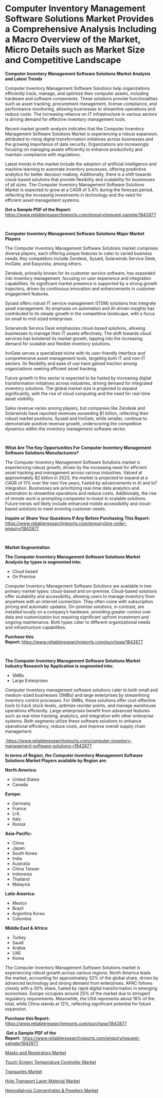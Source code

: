 <p><h1>Computer Inventory Management Software Solutions Market Provides a Comprehensive Analysis Including a Macro Overview of the Market, Micro Details such as Market Size and Competitive Landscape</h1></p><p><strong>Computer Inventory Management Software Solutions Market Analysis and Latest Trends</strong></p>
<p><p>Computer Inventory Management Software Solutions help organizations efficiently track, manage, and optimize their computer assets, including hardware and software components. These solutions provide functionalities such as asset tracking, procurement management, license compliance, and performance monitoring, allowing businesses to streamline operations and reduce costs. The increasing reliance on IT infrastructure in various sectors is driving demand for effective inventory management tools.</p><p>Recent market growth analysis indicates that the Computer Inventory Management Software Solutions Market is experiencing a robust expansion, attributed to rising digital transformation initiatives across businesses and the growing importance of data security. Organizations are increasingly focusing on managing assets efficiently to enhance productivity and maintain compliance with regulations. </p><p>Latest trends in the market include the adoption of artificial intelligence and machine learning to automate inventory processes, offering predictive analytics for better decision-making. Additionally, there is a shift towards cloud-based solutions that provide flexibility and scalability for businesses of all sizes. The Computer Inventory Management Software Solutions Market is expected to grow at a CAGR of 5.4% during the forecast period, reflecting the increasing investments in technology and the need for efficient asset management systems.</p></p>
<p><strong>Get a Sample PDF of the Report:&nbsp;</strong> <a href="https://www.reliableresearchreports.com/enquiry/request-sample/1842877?utm_campaign=11&utm_medium=2&utm_source=Github&utm_content=ia&utm_term=19102024&utm_id=computer-inventory-management-software-solutions">https://www.reliableresearchreports.com/enquiry/request-sample/1842877</a></p>
<p>&nbsp;</p>
<p><strong>Computer Inventory Management Software Solutions Major Market Players</strong></p>
<p><p>The Computer Inventory Management Software Solutions market comprises diverse players, each offering unique features to cater to varied business needs. Key competitors include Zendesk, Sysaid, Solarwinds Service Desk, InvGate, and Easyvista, among others.</p><p>Zendesk, primarily known for its customer service software, has expanded into inventory management, focusing on user experience and integration capabilities. Its significant market presence is supported by a strong growth trajectory, driven by continuous innovation and enhancements in customer engagement features.</p><p>Sysaid offers robust IT service management (ITSM) solutions that integrate asset management. Its emphasis on automation and AI-driven insights has contributed to its steady growth in the competitive landscape, with a focus on small to mid-sized enterprises.</p><p>Solarwinds Service Desk emphasizes cloud-based solutions, allowing businesses to manage their IT assets effectively. The shift towards cloud services has bolstered its market growth, tapping into the increasing demand for scalable and flexible inventory solutions.</p><p>InvGate serves a specialized niche with its user-friendly interface and comprehensive asset management tools, targeting both IT and non-IT sectors. Its flexibility and ease of use have gained traction among organizations seeking efficient asset tracking.</p><p>Future growth in this sector is expected to be fueled by increasing digital transformation initiatives across industries, driving demand for integrated inventory solutions. The global market size is projected to expand significantly, with the rise of cloud computing and the need for real-time asset visibility.</p><p>Sales revenue varies among players, but companies like Zendesk and Solarwinds have reported revenues exceeding $1 billion, reflecting their robust market positions. Sysaid and InvGate, while smaller, continue to demonstrate positive revenue growth, underscoring the competitive dynamics within the inventory management software sector.</p></p>
<p>&nbsp;</p>
<p><strong>What Are The Key Opportunities For Computer Inventory Management Software Solutions Manufacturers?</strong></p>
<p><p>The Computer Inventory Management Software Solutions market is experiencing robust growth, driven by the increasing need for efficient asset tracking and management across various industries. Valued at approximately $2 billion in 2023, the market is projected to expand at a CAGR of 11% over the next five years, fueled by advancements in AI and IoT integration. Businesses are prioritizing real-time data analytics and automation to streamline operations and reduce costs. Additionally, the rise of remote work is prompting companies to invest in scalable solutions. Future trends will likely include enhanced mobile accessibility and cloud-based solutions to meet evolving customer needs.</p></p>
<p><strong>Inquire or Share Your Questions If Any Before Purchasing This Report:</strong> <a href="https://www.reliableresearchreports.com/enquiry/pre-order-enquiry/1842877?utm_campaign=11&utm_medium=2&utm_source=Github&utm_content=ia&utm_term=19102024&utm_id=computer-inventory-management-software-solutions">https://www.reliableresearchreports.com/enquiry/pre-order-enquiry/1842877</a></p>
<p>&nbsp;</p>
<p><strong>Market Segmentation</strong></p>
<p><strong>The Computer Inventory Management Software Solutions Market Analysis by types is segmented into:</strong></p>
<p><ul><li>Cloud based</li><li>On Premise</li></ul></p>
<p><p>Computer Inventory Management Software Solutions are available in two primary market types: cloud-based and on-premise. Cloud-based solutions offer scalability and accessibility, allowing users to manage inventory from anywhere with an internet connection. They often come with subscription pricing and automatic updates. On-premise solutions, in contrast, are installed locally on a company’s hardware, providing greater control over data and customization but requiring significant upfront investment and ongoing maintenance. Both types cater to different organizational needs and infrastructure capabilities.</p></p>
<p><strong>Purchase this Report:&nbsp;</strong><a href="https://www.reliableresearchreports.com/purchase/1842877?utm_campaign=11&utm_medium=2&utm_source=Github&utm_content=ia&utm_term=19102024&utm_id=computer-inventory-management-software-solutions">https://www.reliableresearchreports.com/purchase/1842877</a></p>
<p>&nbsp;</p>
<p><strong>The Computer Inventory Management Software Solutions Market Industry Research by Application is segmented into:</strong></p>
<p><ul><li>SMBs</li><li>Large Enterprises</li></ul></p>
<p><p>Computer inventory management software solutions cater to both small and medium-sized businesses (SMBs) and large enterprises by streamlining inventory control processes. For SMBs, these solutions offer cost-effective tools to track stock levels, optimize reorder points, and manage warehouse operations efficiently. Large enterprises benefit from advanced features such as real-time tracking, analytics, and integration with other enterprise systems. Both segments utilize these software solutions to enhance operational efficiency, reduce costs, and improve overall supply chain management.</p></p>
<p><a href="https://www.reliableresearchreports.com/computer-inventory-management-software-solutions-r1842877?utm_campaign=11&utm_medium=2&utm_source=Github&utm_content=ia&utm_term=19102024&utm_id=computer-inventory-management-software-solutions">&nbsp;https://www.reliableresearchreports.com/computer-inventory-management-software-solutions-r1842877</a></p>
<p><strong>In terms of Region, the Computer Inventory Management Software Solutions Market Players available by Region are:</strong></p>
<p>
    <p> <strong> North America: </strong>
        <ul>
            <li>United States</li>
            <li>Canada</li>
        </ul>
        </p> 
    <p> <strong> Europe: </strong>
        <ul>
            <li>Germany</li>
            <li>France</li>
            <li>U.K.</li>
            <li>Italy</li>
            <li>Russia</li>
        </ul>
        </p> 
    <p> <strong> Asia-Pacific: </strong>
        <ul>
            <li>China</li>
            <li>Japan</li>
            <li>South Korea</li>
            <li>India</li>
            <li>Australia</li>
            <li>China Taiwan</li>
            <li>Indonesia</li>
            <li>Thailand</li>
            <li>Malaysia</li>
        </ul>
        </p> 
    <p> <strong> Latin America: </strong>
        <ul>
            <li>Mexico</li>
            <li>Brazil</li>
            <li>Argentina Korea</li>
            <li>Colombia</li>
        </ul>
        </p> 
    <p> <strong> Middle East & Africa: </strong>
        <ul>
            <li>Turkey</li>
            <li>Saudi</li>
            <li>Arabia</li>
            <li>UAE</li>
            <li>Korea</li>
        </ul>
    </p>
    </p>
<p><p>The Computer Inventory Management Software Solutions market is experiencing robust growth across various regions. North America leads the market, accounting for approximately 32% of the global share, driven by advanced technology and strong demand from enterprises. APAC follows closely with a 30% share, fueled by rapid digital transformation in emerging economies. Europe occupies around 25% of the market due to stringent regulatory requirements. Meanwhile, the USA represents about 18% of the total, while China stands at 12%, reflecting significant potential for future expansion.</p></p>
<p><strong>Purchase this Report: </strong><a href="https://www.reliableresearchreports.com/purchase/1842877?utm_campaign=11&utm_medium=2&utm_source=Github&utm_content=ia&utm_term=19102024&utm_id=computer-inventory-management-software-solutions">https://www.reliableresearchreports.com/purchase/1842877</a></p>
<p>&nbsp;<strong>Get a Sample PDF of the Report:&nbsp;&nbsp;</strong><a href="https://www.reliableresearchreports.com/enquiry/request-sample/1842877?utm_campaign=11&utm_medium=2&utm_source=Github&utm_content=ia&utm_term=19102024&utm_id=computer-inventory-management-software-solutions">https://www.reliableresearchreports.com/enquiry/request-sample/1842877</a></p>
<p><strong></strong></p>
<p><p><a href="https://www.linkedin.com/pulse/masks-respirators-market-segmentation-geographical-regions-nzr5f?utm_campaign=11&utm_medium=2&utm_source=Github&utm_content=ia&utm_term=19102024&utm_id=computer-inventory-management-software-solutions">Masks and Respirators Market</a></p><p><a href="https://issuu.com/reportprime-2/docs/touch-screen-temperature-controller_859381daa91ff9?utm_campaign=11&utm_medium=2&utm_source=Github&utm_content=ia&utm_term=19102024&utm_id=computer-inventory-management-software-solutions">Touch Screen Temperature Controller Market</a></p><p><a href="https://issuu.com/reportprime-2/docs/transaxles-market-size-2030.pptx_862c240d8bb4cc?utm_campaign=11&utm_medium=2&utm_source=Github&utm_content=ia&utm_term=19102024&utm_id=computer-inventory-management-software-solutions">Transaxles Market</a></p><p><a href="https://github.com/ambertqocronceb/Market-Research-Report-List-1/blob/main/hole-transport-layer-material-market.md?utm_campaign=11&utm_medium=2&utm_source=Github&utm_content=ia&utm_term=19102024&utm_id=computer-inventory-management-software-solutions">Hole Transport Layer Material Market</a></p><p><a href="https://github.com/lawriesievelwij/Market-Research-Report-List-1/blob/main/hemodialysis-concentrates-powders-market.md?utm_campaign=11&utm_medium=2&utm_source=Github&utm_content=ia&utm_term=19102024&utm_id=computer-inventory-management-software-solutions">Hemodialysis Concentrates & Powders Market</a></p></p>